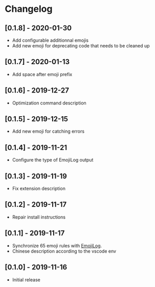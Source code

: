 # Changelog

## [0.1.8] - 2020-01-30

- Add configurable additionnal emojis
- Add new emoji for deprecating code that needs to be cleaned up

## [0.1.7] - 2020-01-13

- Add space after emoji prefix

## [0.1.6] - 2019-12-27

- Optimization command description

## [0.1.5] - 2019-12-15

- Add new emoji for catching errors

## [0.1.4] - 2019-11-21

- Configure the type of EmojiLog output

## [0.1.3] - 2019-11-19

- Fix extension description

## [0.1.2] - 2019-11-17

- Repair install instructions

## [0.1.1] - 2019-11-17

- Synchronize 65 emoji rules with [EmojiLog](https://github.com/carloscuesta/EmojiLog).
- Chinese description according to the vscode env

## [0.1.0] - 2019-11-16

- Initial release
